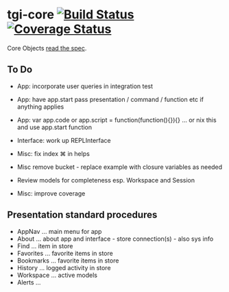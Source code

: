 # tgi-core [![Build Status](https://travis-ci.org/tgi-io/tgi-core.svg?branch=master)](https://travis-ci.org/tgi-io/tgi-core) [![Coverage Status](https://img.shields.io/coveralls/tgi-io/tgi-core.svg)](https://coveralls.io/r/tgi-io/tgi-core)

Core Objects [read the spec](spec/README.md).

To Do
---
- App: incorporate user queries in integration test

- App: have app.start pass presentation / command / function etc if anything applies
- App: var app.code or app.script = function(function(){}){} ... or nix this and use app.start function
- Interface: work up REPLInterface
- Misc: fix index ⌘ in helps
- Misc remove bucket - replace example with closure variables as needed

- Review models for completeness esp. Workspace and Session

- Misc: improve coverage

Presentation standard procedures
---
- AppNav ... main menu for app
- About ... about app and interface - store connection(s) - also sys info
- Find ... item in store
- Favorites ... favorite items in store
- Bookmarks ... favorite items in store
- History ... logged activity in store
- Workspace ... active models
- Alerts ...
